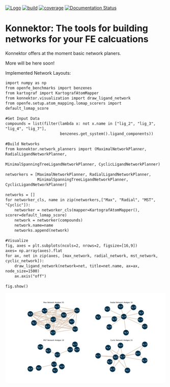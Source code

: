 [![Logo](https://img.shields.io/badge/OSMF-OpenFreeEnergy-%23002f4a)](https://openfree.energy/)
[![build](https://github.com/OpenFreeEnergy/konnektor/actions/workflows/ci.yaml/badge.svg)](https://github.com/OpenFreeEnergy/konnektor/actions/workflows/ci.yaml)
[![coverage](https://codecov.io/gh/OpenFreeEnergy/konnektor/branch/main/graph/badge.svg)](https://codecov.io/gh/OpenFreeEnergy/konnektor)
[![Documentation Status](https://readthedocs.org/projects/konnektor/badge/?version=latest)](https://konnektor.readthedocs.io/en/latest/?badge=latest)

# Konnektor: The tools for building networks for your FE calcuations

Konnektor offers at the moment basic network planers. 

More will be here soon!

Implemented Network Layouts:
```python3
import numpy as np
from openfe_benchmarks import benzenes
from kartograf import KartografAtomMapper
from konnektor.visualization import draw_ligand_network
from openfe.setup.atom_mapping.lomap_scorers import default_lomap_score

#Get Input Data
compounds = list(filter(lambda x: not x.name in ["lig_2", "lig_3", "lig_4", "lig_7"], 
                        benzenes.get_system().ligand_components))

#Build Networks
from konnektor.network_planners import (MaximalNetworkPlanner, RadialLigandNetworkPlanner, 
                                        MinimalSpanningTreeLigandNetworkPlanner, CyclicLigandNetworkPlanner)

networkers = [MaximalNetworkPlanner, RadialLigandNetworkPlanner,
              MinimalSpanningTreeLigandNetworkPlanner, CyclicLigandNetworkPlanner]

networks = []
for networker_cls, name in zip(networkers,["Max", "Radial", "MST", "Cyclic"]):
    networker = networker_cls(mapper=KartografAtomMapper(), scorer=default_lomap_score)
    network = networker(compounds)
    network.name=name
    networks.append(network)

#Visualize
fig, axes = plt.subplots(ncols=2, nrows=2, figsize=[16,9])
axes= np.array(axes).flat
for ax, net in zip(axes, [max_network, radial_network, mst_network, cyclic_network]):
    draw_ligand_network(network=net, title=net.name, ax=ax, node_size=1500)
    ax.axis("off")
    
fig.show()
```

![](.img/network_layouts.png)
